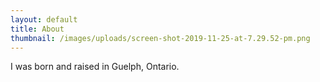 ```yaml
---
layout: default
title: About
thumbnail: /images/uploads/screen-shot-2019-11-25-at-7.29.52-pm.png
---
```

I was born and raised in Guelph, Ontario.

